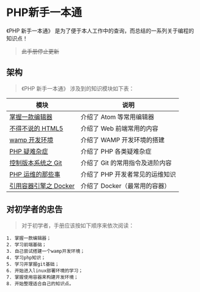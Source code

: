 # PHP新手一本通

《PHP 新手一本通》 是为了便于本人工作中的查询，而总结的一系列关于编程的知识点！

> ~~此手册停止更新~~

## 架构

> 《PHP 新手一本通》 涉及到的知识模块如下表：

| 模块                                        | 说明                            |
| ------------------------------------------- | ------------------------------- |
| [掌握一款编辑器](./Editor/README.md)        | 介绍了 Atom 等常用编辑器        |
| [不得不说的 HTML5](./HTML5/README.md)       | 介绍了 Web 前端常用的内容       |
| [wamp 开发环境](./WAMP/README.md)           | 介绍了 WAMP 开发环境的搭建      |
| [PHP 疑难杂症](./PHP/README.md)             | 介绍了 PHP 各类疑难杂症         |
| [控制版本系统之 Git](./Git/README.md)       | 介绍了 Git 的常用指令及进阶内容 |
| [PHP 运维的那些事](./Debian/README.md)      | 介绍了 PHP 开发者常见的运维知识 |
| [引用容器引擎之 Docker](./Docker/README.md) | 介绍了 Docker（最常用的容器）   |

## 对初学者的忠告

> 对于初学者，手册应该按如下顺序来依次阅读：

```text
1. 掌握一款编辑器；
2. 学习前端基础；
3. 自己尝试搭建一个wamp开发环境；
4. 学习php知识；
5. 学习并掌握git基础；
6. 开始进入linux部署环境的学习；
7. 掌握使用容器来构建开发环境；
8. 开始整理适合自己的知识点。
```
